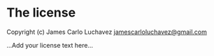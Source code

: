 # The license

Copyright (c) James Carlo Luchavez <jamescarloluchavez@gmail.com>

...Add your license text here...